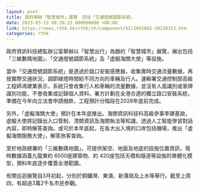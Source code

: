 ```yaml
---
layout: post
title: 政府舉辦「智慧城市」展覽　包括「交通燈號調節系統」
date: 2023-03-13 08:20:22.000000000 +08:00
link: https://news.rthk.hk/rthk/ch/component/k2/1691682-20230313.htm
categories: rthk
---
```


政府資訊科技總監辦公室舉辦以「智慧出行」為題的「智慧城市」展覽，展出包括「三維數碼地圖」、「交通燈號調節系統」及「虛擬海關大使」等設施。

當中「交通燈號調節系統」是透過於路口安裝感應器，收集實時交通流量數據，再按實際交通狀況，調節綠燈時間給不同方向的車輛及行人。運輸署交通控制部高級工程師馮建業表示，系統只會收集行人和車輛的流量數據，並沒有人面識別或車牌識別功能，不會收集或記錄個人資料。署方計劃在全港合適的獨立路口安裝系統，準備在今年向立法會申請撥款，工程預計分階段在2028年底前完成。

另外，「虛擬海關大使」預計在本年底推出。海關資訊科技科高級參事李建基說，虛擬大使將記錄出入口管制、清關資訊及海關執法等知識，透過人工智能學習對話內容，即時解答查詢。或可於本年底起，在各大出入境的口岸包括機場，推出「虛擬海關服務大使」，解答旅客查詢。

至於地政總署的「三維數碼地圖」，可提供架空、地面及地底的設施位置資訊，現時數據涵蓋九龍東約 6500座建築物、約 420座包括天橋和隧道等設施的單體化模型，預料年底逐步覆蓋全港範圍。

有關巡迴展覽自3月初起，分別於銅鑼灣、東涌、新蒲崗及上水等舉行。截至上周四，有超過3萬2千名市民參觀。
